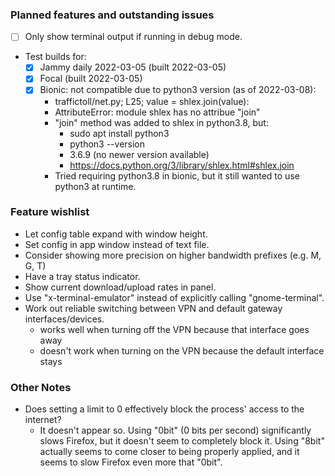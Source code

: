 ### Planned features and outstanding issues
- [ ] Only show terminal output if running in debug mode.
- Test builds for:
  - [x] Jammy daily 2022-03-05 (built 2022-03-05)
  - [x] Focal (built 2022-03-05)
  - [x] Bionic: not compatible due to python3 version (as of 2022-03-08):
    - traffictoll/net.py; L25; value = shlex.join(value):
    - AttributeError: module shlex has no attribue "join"
    - "join" method was added to shlex in python3.8, but:
      - sudo apt install python3
      - python3 --version
      - 3.6.9 (no newer version available)
      - https://docs.python.org/3/library/shlex.html#shlex.join
    - Tried requiring python3.8 in bionic, but it still wanted to use python3 at runtime.

### Feature wishlist
- Let config table expand with window height.
- Set config in app window instead of text file.
- Consider showing more precision on higher bandwidth prefixes (e.g. M, G, T)
- Have a tray status indicator.
- Show current download/upload rates in panel.
- Use "x-terminal-emulator" instead of explicitly calling "gnome-terminal".
- Work out reliable switching between VPN and default gateway interfaces/devices.
  - works well when turning off the VPN because that interface goes away
  - doesn't work when turning on the VPN because the default interface stays

### Other Notes
- Does setting a limit to 0 effectively block the process' access to the internet?
  - It doesn't appear so. Using "0bit" (0 bits per second) significantly slows
    Firefox, but it doesn't seem to completely block it. Using "8bit" actually
    seems to come closer to being properly applied, and it seems to slow Firefox
    even more that "0bit".
